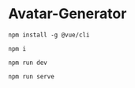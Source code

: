 # Avatar-Generator

``` npm install -g @vue/cli ```

``` npm i ```

``` npm run dev ```

``` npm run serve ```
